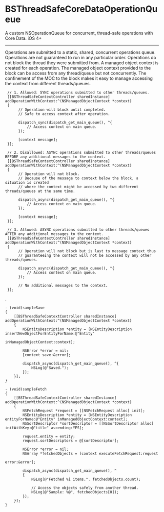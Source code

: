 BSThreadSafeCoreDataOperationQueue
==============================
A custom NSOperationQueue for concurrent, thread-safe operations with Core Data. iOS 4+
- - -
Operations are submitted to a static, shared, concurrent operations queue.
Operations are not guaranteed to run in any particular order.
Operations do not block the thread they were submitted from.
A managed object context is created for each operation.
The managed object context provided to the block can be access from any thread/queue but not concurrently.
The confinement of the MOC to the block makes it easy to manage accessing the context from different threads/queues.

     // 1. Allowed: SYNC operations submitted to other threads/queues.
     [[BSThreadSafeContextController sharedInstance] addOperationWithContext:^(NSManagedObjectContext *context)
     {
          // Operation will block until completed.
          // Safe to access context after operation.

          dispatch_sync(dispatch_get_main_queue(), ^{
              // Access context on main queue.
          });
 
          [context message];
     }];

     // 2. Disallowed: ASYNC operations submitted to other threads/queues BEFORE any additional messages to the context.
     [[BSThreadSafeContextController sharedInstance] addOperationWithContext:^(NSManagedObjectContext *context)
     {
          // Operation will not block.
          // Because of the message to context below the block, a situation is created 
          // where the context might be accessed by two different threads/queues at the same time.

          dispatch_async(dispatch_get_main_queue(), ^{
              // Access context on main queue.
          });
 
          [context message];
     }];

     // 3. Allowed: ASYNC operations submitted to other threads/queues AFTER any additional messages to the context.
     [[BSThreadSafeContextController sharedInstance] addOperationWithContext:^(NSManagedObjectContext *context)
     {
          // Operation will not block but is last to message context thus
          // guaranteeing the context will not be accessed by any other threads/queues.
          
          dispatch_async(dispatch_get_main_queue(), ^{
              // Access context on main queue.
          });

          // No additional messages to the context.
     }];

.

    - (void)sampleSave
    {
        [[BSThreadSafeContextController sharedInstance] addOperationWithContext:^(NSManagedObjectContext *context)
        {
            NSEntityDescription *entity = [NSEntityDescription insertNewObjectForEntityForName:@"Entity"
                                                                        inManagedObjectContext:context];

            NSError *error = nil;
            [context save:&error];
            
            dispatch_async(dispatch_get_main_queue(), ^{
                NSLog(@"Saved.");
            });
        }];
    }

    - (void)sampleFetch
    {
        [[BSThreadSafeContextController sharedInstance] addOperationWithContext:^(NSManagedObjectContext *context)
        {
            NSFetchRequest *request = [[NSFetchRequest alloc] init];
            NSEntityDescription *entity = [NSEntityDescription entityForName:@"Entity" inManagedObjectContext:context];        
            NSSortDescriptor *sortDescriptor = [[NSSortDescriptor alloc] initWithKey:@"title" ascending:YES];
            
            request.entity = entity;
            request.sortDescriptors = @[sortDescriptor];
            
            NSError *error = nil;
            NSArray *fetchedObjects = [context executeFetchRequest:request
                                                             error:&error];

            dispatch_async(dispatch_get_main_queue(), ^
            {
                NSLog(@"Fetched %i items.", fetchedObjects.count);
                
                // Access the objects safely from another thread.
                NSLog(@"Sample: %@", fetchedObjects[0]);
            });
        }];
    }
